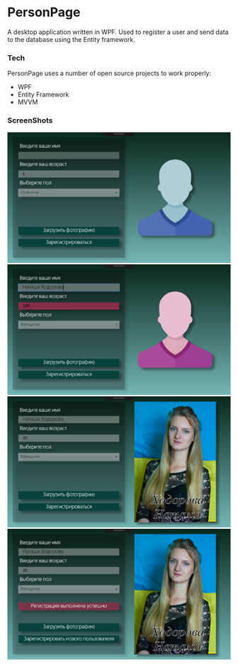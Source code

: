 # PersonPage
A desktop application written in WPF. Used to register a user and send data to the database using the Entity framework.

### Tech

PersonPage uses a number of open source projects to work properly:

* WPF
* Entity Framework 
* MVVM

### ScreenShots
![Image alt](https://github.com/ICxodnik/PersonPage/blob/master/PersonPage/ScreenShots/Снимок.PNG)
![Image alt](https://github.com/ICxodnik/PersonPage/blob/master/PersonPage/ScreenShots/Снимок1.PNG)
![Image alt](https://github.com/ICxodnik/PersonPage/blob/master/PersonPage/ScreenShots/Снимок2.PNG)
![Image alt](https://github.com/ICxodnik/PersonPage/blob/master/PersonPage/ScreenShots/Снимок3.PNG)
